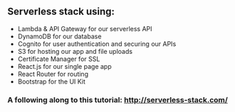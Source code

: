 ## Serverless stack using:
 - Lambda & API Gateway for our serverless API
 - DynamoDB for our database
 - Cognito for user authentication and securing our APIs
 - S3 for hosting our app and file uploads
 - Certificate Manager for SSL
 - React.js for our single page app
 - React Router for routing
 - Bootstrap for the UI Kit

### A following along to this tutorial: http://serverless-stack.com/